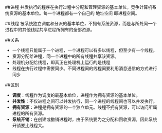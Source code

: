##进程
并发执行的程序在执行过程中分配和管理资源的基本单位。竞争计算机系统资源的基本单位。每一个进程都有一个自己的 地址空间 即进程空间。


##线程
被系统独立调度和分派的基本单位，不拥有系统资源，而是与所处同一个进程中的其他线程共享进程所拥有的全部资源。


##关系
- 一个线程只能属于一个进程，一个进程可以有多以线程，但至少有一个线程。
- 资源分配给进程，同一个进程中的所有线程共享该资源。
- 处理机分配给线程，即真正在处理机上运行的是线程
- 线程在执行过程中需要同步。不同进程间的线程间要利用消息通信的方式进行同步


##区别
- **调度**：线程作为调度的最基本单位，进程作为拥有资源的基本单位。
- **并发性**：不仅进程之间可以并发执行，同一个进程的线程间也可以并发执行。
- **拥有资源**：进程是拥有资源的一个独立单元。线程不拥有资源，可以访问所属进程的所有资源。
- **系统开销**：在创建或撤销进程时，由于系统要为之分配和回收资源，因此系统开销要比线程大。